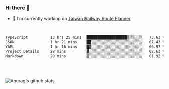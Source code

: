 ### Hi there 👋

- 🔭 I’m currently working on [Taiwan Railway Route Planner](https://github.com/Taiwan-Railway-Route-Planner)

<br/>

<!--START_SECTION:waka-->

```txt
TypeScript          13 hrs 25 mins  ██████████████████▒░░░░░░   73.63 %
JSON                1 hr 21 mins    ██░░░░░░░░░░░░░░░░░░░░░░░   07.43 %
YAML                1 hr 16 mins    █▓░░░░░░░░░░░░░░░░░░░░░░░   06.97 %
Project Details     28 mins         ▓░░░░░░░░░░░░░░░░░░░░░░░░   02.63 %
Markdown            20 mins         ▒░░░░░░░░░░░░░░░░░░░░░░░░   01.92 %
```

<!--END_SECTION:waka-->

<br/>
<br/>

![Anurag's github stats](https://github-readme-stats.vercel.app/api?username=DepickereSven&show_icons=true&theme=tokyonight)



<!--
**DepickereSven/DepickereSven** is a ✨ _special_ ✨ repository because its `README.md` (this file) appears on your GitHub profile.

Here are some ideas to get you started:

- 🔭 I’m currently working on ...
- 🌱 I’m currently learning ...
- 👯 I’m looking to collaborate on ...
- 🤔 I’m looking for help with ...
- 💬 Ask me about ...
- 📫 How to reach me: ...
- 😄 Pronouns: ...
- ⚡ Fun fact: ...
-->
